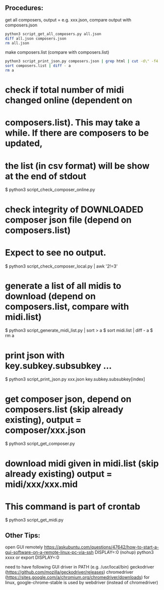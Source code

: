 ## Procedures:

get all composers, output = e.g. xxx.json, compare output with composers.json
```bash
python3 script_get_all_composers.py all.json
diff all.json composers.json
rm all.json
```

make composers.list (compare with composers.list)
```bash
python3 script_print_json.py composers.json | grep html | cut -d\" -f4 | awk -F\/ '{print $NF}' | sed 's/.html//g' | sort > a
sort composers.list | diff - a
rm a
```

# check if total number of midi changed online (dependent on
#  composers.list). This may take a while. If there are composers to be updated,
#  the list (in csv format) will be show at the end of stdout
$ python3 script_check_composer_online.py 



# check integrity of DOWNLOADED composer json file (depend on composers.list)
#  Expect to see no output.
$ python3 script_check_composer_local.py | awk '$2!=$3'



# generate a list of all midis to download (depend on composers.list, compare with midi.list)
$ python3 script_generate_midi_list.py | sort > a
$ sort midi.list | diff - a
$ rm a



# print json with key.subkey.subsubkey ...
$ python3 script_print_json.py xxx.json key.subkey.subsubkey[index]



# get composer json, depend on composers.list (skip already existing), output = composer/xxx.json
$ python3 script_get_composer.py



# download midi given in midi.list (skip already existing) output = midi/xxx/xxx.mid
#  This command is part of crontab
$ python3 script_get_midi.py


## Other Tips:

open GUI remotely
https://askubuntu.com/questions/47642/how-to-start-a-gui-software-on-a-remote-linux-pc-via-ssh
DISPLAY=:0 (nohup) python3 xxxx
or export DISPLAY=:0


need to have following GUI driver in PATH (e.g. /usr/local/bin)
geckodriver (https://github.com/mozilla/geckodriver/releases)
chromedriver (https://sites.google.com/a/chromium.org/chromedriver/downloads)
for linux, google-chrome-stable is used by webdriver (instead of chromedriver)
